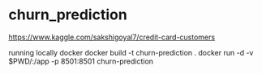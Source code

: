 # churn_prediction

https://www.kaggle.com/sakshigoyal7/credit-card-customers

running locally
docker
docker build -t churn-prediction .
docker run -d -v $PWD/:/app -p 8501:8501 churn-prediction
